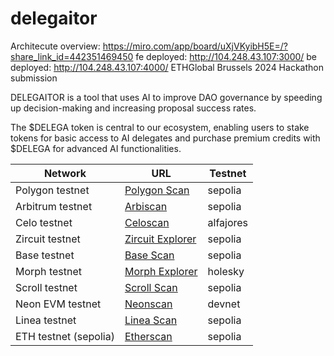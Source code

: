 # delegaitor
Architecute overview: https://miro.com/app/board/uXjVKyibH5E=/?share_link_id=442351469450
fe deployed: http://104.248.43.107:3000/
be deployed: http://104.248.43.107:4000/
ETHGlobal Brussels 2024 Hackathon submission

DELEGAITOR is a tool that uses AI to improve DAO governance by speeding up decision-making and increasing proposal success rates.

The $DELEGA token is central to our ecosystem, enabling users to stake tokens for basic access to AI delegates and purchase premium credits with $DELEGA for advanced AI functionalities. 

| Network                | URL                                                                                         | Testnet  |
|------------------------|---------------------------------------------------------------------------------------------|----------|
| Polygon testnet        | [Polygon Scan](https://amoy.polygonscan.com/address/0xf52fd60afac5c14a07c247c045161feabfdc26df) | sepolia  |
| Arbitrum testnet       | [Arbiscan](https://sepolia.arbiscan.io/address/0xf52fd60afac5c14a07c247c045161feabfdc26df)      | sepolia  |
| Celo testnet           | [Celoscan](https://alfajores.celoscan.io/token/0x8a67291abf37cf1c168a3786fd63de9e5097dac8)    | alfajores|
| Zircuit testnet        | [Zircuit Explorer](https://explorer.zircuit.com/address/0xf52fD60AfAc5c14A07c247C045161Feabfdc26DF) | sepolia  |
| Base testnet           | [Base Scan](https://sepolia.basescan.org/address/0xf52fd60afac5c14a07c247c045161feabfdc26df)   | sepolia  |
| Morph testnet          | [Morph Explorer](https://explorer-holesky.morphl2.io/address/0xf52fD60AfAc5c14A07c247C045161Feabfdc26DF) | holesky  |
| Scroll testnet         | [Scroll Scan](https://sepolia.scrollscan.com/address/0xf52fD60AfAc5c14A07c247C045161Feabfdc26DF)  | sepolia  |
| Neon EVM testnet       | [Neonscan](https://devnet.neonscan.org/address/0xf52fd60afac5c14a07c247c045161feabfdc26df)      | devnet   |
| Linea testnet          | [Linea Scan](https://sepolia.lineascan.build/address/0xf52fd60afac5c14a07c247c045161feabfdc26df) | sepolia  |
| ETH testnet (sepolia)  | [Etherscan](https://sepolia.etherscan.io/address/0xf52fD60AfAc5c14A07c247C045161Feabfdc26DF)    | sepolia  |
